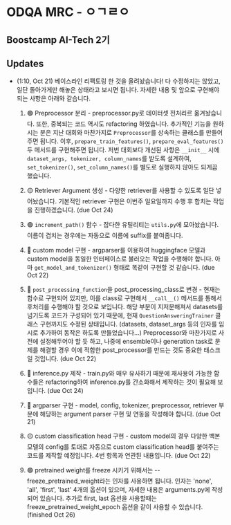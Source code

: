 # ODQA MRC - ㅇㄱㄹㅇ

## Boostcamp AI-Tech 2기

## Updates

* (1:10, Oct 21) 베이스라인 리팩토링 한 것을 올려놨습니다! 다 수정하지는 않았고, 일단 돌아가게만 해놓은 상태라고 보시면 됩니다. 자세한 내용 및 앞으로 구현해야 되는 사항은 아래와 같습니다.

  1. 🟢 Preprocessor 분리 - preprocessor.py로 데이터셋 전처리르 옮겨놨습니다. 또한, 중복되는 코드 역시도 refactoring 하였습니다. 추가적인 기능을 원하시는 분은 지난 대회와 마찬가지로 `Preprocessor`를 상속하는 클래스를 만들어주면 됩니다. 이후, `prepare_train_features()`, `prepare_eval_features()` 두 메서드를 구현해주면 됩니다. 저번 대회보다 개선된 사항은 `__init__` 시에 `dataset_args, tokenizer, column_names`를 받도록 설계하여, `set_tokenizer()`, `set_column_names()`를 별도로 실행하지 않아도 되게끔 했습니다.

  2. 🟡 Retriever Argument 생성 - 다양한 retriever를 사용할 수 있도록 일단 넣어놨습니다. 기본적인 retriever 구현은 이번주 일요일까지 수행 후 합치는 작업을 진행하겠습니다. (due Oct 24)

  3. 🟢 `increment_path()` 함수 - 잡다한 유틸리티는 `utils.py`에 모아놨습니다. 이름이 겹치는 경우에는 자동으로 이름에 suffix를 붙여줍니다.

  4. 🔴 custom model 구현 - argparser를 이용하여 huggingface 모델과 custom model을 동일한 인터페이스로 불러오는 작업을 수행해야 합니다. 아마 `get_model_and_tokenizer()` 형태로 똑같이 구현할 것 같습니다. (due Oct 22)

  5. 🔴 `post_processing_function`을 post_processing_class로 변경 - 현재는 함수로 구현되어 있지만, 이를 class로 구현해서 `__call__()` 메서드를 통해서 후처리를 수행해야 할 것으로 보입니다. 해당 부분이 지저분해져서 datasets를 넘기도록 코드가 구성되어 있기 때문에, 현재 `QuestionAnsweringTrainer` 클래스 구현까지도 수정된 상태입니다. (datasets, dataset_args 등의 인자를 임시로 추가하여 동작은 하도록 만들었습니다...) Preprocessor와 마찬가지로 사전에 설정해두어야 할 듯 하고, 나중에 ensemble이나 generation task로 문제를 해결할 경우 이에 적합한 post_processor를 만드는 것도 중요한 태스크일 것입니다. (due Oct 22)

  6. 🔴 inference.py 제작 - train.py와 매우 유사하기 때문에 재사용이 가능한 함수들은 refactoring하여 inference.py를 간소화해서 제작하는 것이 필요해 보입니다. (due Oct 24)

  7. 🔴 argparser 구현 - model, config, tokenizer, preprocessor, retriever 부분에 해당하는 argument parser 구현 및 연동을 작성해야 합니다. (due Oct 21)

  8. 🟡 custom classification head 구현 - custom model의 경우 다양한 백본 모델의 config를 토대로 자동으로 custom classification head를 붙여주는 코드를 제작할 예정입니다. 4번 항목과 연관된 내용입니다. (due Oct 22) 

  9. 🟢 pretrained weight를 freeze 시키기 위해서는 --freeze_pretrained_weight라는 인자를 사용하면 됩니다. 인자는 'none', 'all', 'first', 'last' 4개의 옵션이 있으며, 자세한 내용은 arguments.py에 작성되어 있습니다. 추가로 first, last 옵션을 사용할때는 freeze_pretrained_weight_epoch 옵션을 같이 사용할 수 있습니다. (finished Oct 26)
